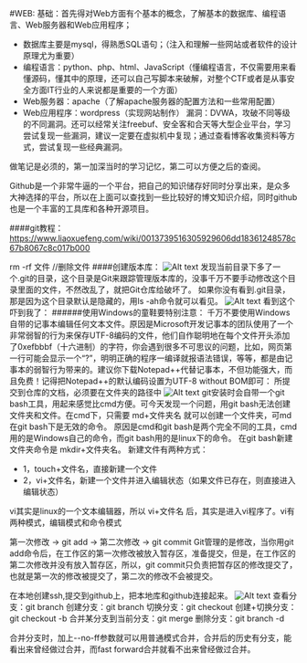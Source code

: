 #WEB:
基础：首先得对Web方面有个基本的概念，了解基本的数据库、编程语言、Web服务器和Web应用程序；
- 数据库主要是mysql，得熟悉SQL语句；（注入和理解一些网站或者软件的设计原理尤为重要）
- 编程语言：python、php、html、JavaScript（懂编程语言，不仅需要用来看懂源码，懂其中的原理，还可以自己写脚本来破解，对整个CTF或者是从事安全方面IT行业的人来说都是重要的一个方面）
- Web服务器：apache（了解apache服务器的配置方法和一些常用配置）
- Web应用程序：wordpress（实现网站制作）
漏洞：DVWA，攻破不同等级的不同漏洞。还可以经常关注freebuf、安全客和合天等大型企业平台，学习尝试复现一些漏洞，建议一定要在虚拟机中复现；通过查看博客收集资料等方式，尝试复现一些经典漏洞。

做笔记是必须的，第一加深当时的学习记忆，第二可以方便之后的查阅。

Github是一个非常牛逼的一个平台，把自己的知识储存好同时分享出来，是众多大神选择的平台，所以在上面可以查找到一些比较好的博文知识介绍，同时github也是一个丰富的工具库和各种开源项目。

####git教程：
https://www.liaoxuefeng.com/wiki/0013739516305929606dd18361248578c67b8067c8c017b000


rm -rf 文件    //删除文件
####创建版本库：
![Alt text](./1510996450892.png)
发现当前目录下多了一个.git的目录，这个目录是Git来跟踪管理版本库的，没事千万不要手动修改这个目录里面的文件，不然改乱了，就把Git仓库给破坏了。
如果你没有看到.git目录，那是因为这个目录默认是隐藏的，用ls -ah命令就可以看见。
![Alt text](./1510996474146.png)
看到这个吓到我了：
######使用Windows的童鞋要特别注意：
千万不要使用Windows自带的记事本编辑任何文本文件。原因是Microsoft开发记事本的团队使用了一个非常弱智的行为来保存UTF-8编码的文件，他们自作聪明地在每个文件开头添加了0xefbbbf（十六进制）的字符，你会遇到很多不可思议的问题，比如，网页第一行可能会显示一个“?”，明明正确的程序一编译就报语法错误，等等，都是由记事本的弱智行为带来的。建议你下载Notepad++代替记事本，不但功能强大，而且免费！记得把Notepad++的默认编码设置为UTF-8 without BOM即可：
所提交到仓库的文档，必须要在文件夹的路径中
![Alt text](./1510996487379.png)
git安装时会自带一个git bash工具，用起来感觉比cmd方便。可今天发现一个问题，用git bash无法创建文件夹和文件。在cmd下，只需要 md+文件夹名 就可以创建一个文件夹，可md在git bash下是无效的命令。
原因是cmd和git bash是两个完全不同的工具，cmd用的是Windows自己的命令，而git bash用的是linux下的命令。
在git bash新建文件夹命令是 mkdir+文件夹名。
新建文件有两种方式：
- 1，touch+文件名，直接新建一个文件
- 2，vi+文件名，新建一个文件并进入编辑状态（如果文件已存在，则直接进入编辑状态）

vi其实是linux的一个文本编辑器，所以 vi+文件名 后，其实是进入vi程序了。vi有两种模式，编辑模式和命令模式


第一次修改 -> git add -> 第二次修改 -> git commit
Git管理的是修改，当你用git add命令后，在工作区的第一次修改被放入暂存区，准备提交，但是，在工作区的第二次修改并没有放入暂存区，所以，git commit只负责把暂存区的修改提交了，也就是第一次的修改被提交了，第二次的修改不会被提交。

在本地创建ssh,提交到github上，把本地库和github连接起来。
![Alt text](./1510996508598.png)
查看分支：git branch
创建分支：git branch <name>
切换分支：git checkout <name>
创建+切换分支：git checkout -b <name>
合并某分支到当前分支：git merge <name>
删除分支：git branch -d <name>

合并分支时，加上--no-ff参数就可以用普通模式合并，合并后的历史有分支，能看出来曾经做过合并，而fast forward合并就看不出来曾经做过合并。